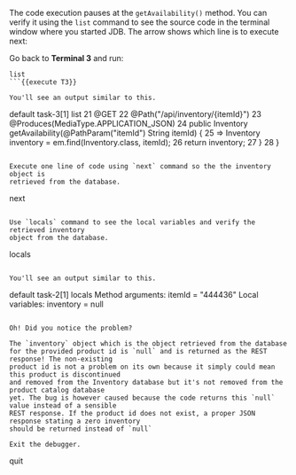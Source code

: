 The code execution pauses at the `getAvailability()` method. You can verify it 
using the `list` command to see the source code in the terminal window where 
you started JDB. The arrow shows which line is to execute next:

Go back to **Terminal 3** and run:

```
list
```{{execute T3}}

You'll see an output similar to this.

```
default task-3[1] list
21        @GET
22        @Path("/api/inventory/{itemId}")
23        @Produces(MediaType.APPLICATION_JSON)
24        public Inventory getAvailability(@PathParam("itemId") String itemId) {
25 =>         Inventory inventory = em.find(Inventory.class, itemId);
26            return inventory;
27        }
28    }
```

Execute one line of code using `next` command so the the inventory object is 
retrieved from the database.

```
next
```{{execute T3}}

Use `locals` command to see the local variables and verify the retrieved inventory 
object from the database.

```
locals
```{{execute T3}}

You'll see an output similar to this.

```
default task-2[1] locals
Method arguments:
itemId = "444436"
Local variables:
inventory = null
```

Oh! Did you notice the problem? 

The `inventory` object which is the object retrieved from the database 
for the provided product id is `null` and is returned as the REST response! The non-existing 
product id is not a problem on its own because it simply could mean this product is discontinued 
and removed from the Inventory database but it's not removed from the product catalog database 
yet. The bug is however caused because the code returns this `null` value instead of a sensible 
REST response. If the product id does not exist, a proper JSON response stating a zero inventory 
should be returned instead of `null`

Exit the debugger.

```
quit
```{{execute T3}}
